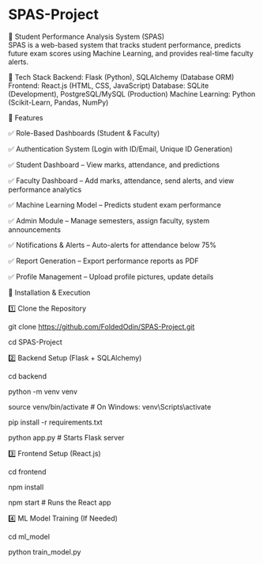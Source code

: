 # SPAS-Project
📌 Student Performance Analysis System (SPAS)    
SPAS is a web-based system that tracks student performance, predicts future exam scores using Machine Learning, and provides real-time faculty alerts.

🚀 Tech Stack
Backend: Flask (Python), SQLAlchemy (Database ORM)
Frontend: React.js (HTML, CSS, JavaScript)
Database: SQLite (Development), PostgreSQL/MySQL (Production)
Machine Learning: Python (Scikit-Learn, Pandas, NumPy) 

📂 Features

✅ Role-Based Dashboards (Student & Faculty)

✅ Authentication System (Login with ID/Email, Unique ID Generation)

✅ Student Dashboard – View marks, attendance, and predictions

✅ Faculty Dashboard – Add marks, attendance, send alerts, and view performance analytics

✅ Machine Learning Model – Predicts student exam performance

✅ Admin Module – Manage semesters, assign faculty, system announcements

✅ Notifications & Alerts – Auto-alerts for attendance below 75%

✅ Report Generation – Export performance reports as PDF

✅ Profile Management – Upload profile pictures, update details

🔧 Installation & Execution

1️⃣ Clone the Repository

git clone https://github.com/FoldedOdin/SPAS-Project.git

cd SPAS-Project

2️⃣ Backend Setup (Flask + SQLAlchemy)

cd backend

python -m venv venv

source venv/bin/activate  # On Windows: venv\Scripts\activate

pip install -r requirements.txt

python app.py  # Starts Flask server

3️⃣ Frontend Setup (React.js)

cd frontend

npm install

npm start  # Runs the React app

4️⃣ ML Model Training (If Needed)

cd ml_model

python train_model.py 

